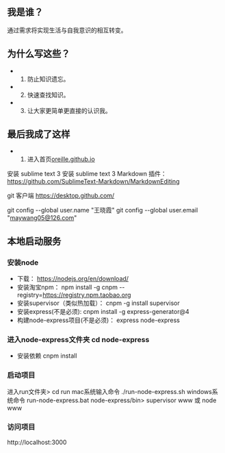 
## **我是谁？**
 
  通过需求将实现生活与自我意识的相互转变。
  
##  **为什么写这些？**

- 1. 防止知识遗忘。
- 2. 快速查找知识。
- 3. 让大家更简单更直接的认识我。 

## **最后我成了这样**

- 1. 进入首页<a href='https://oreille.github.io'>oreille.github.io</a>

安装 sublime text 3
安装 sublime text 3 Markdown 插件：https://github.com/SublimeText-Markdown/MarkdownEditing

git 客户端
https://desktop.github.com/

git config --global user.name "王晓霞"
git config --global user.email "maywang05@126.com"



## **本地启动服务**
### 安装node
- 下载：                         https://nodejs.org/en/download/ 
- 安装淘宝npm：                   npm install -g cnpm --registry=https://registry.npm.taobao.org
- 安装supervisor（类似热加载）：   cnpm -g install supervisor
- 安装express(不是必须):          cnpm install -g express-generator@4
- 构建node-express项目(不是必须)： express node-express
###  进入node-express文件夹 cd node-express
- 安装依赖 cnpm install  
###  启动项目
  进入run文件夹> cd  run
  mac系统输入命令   ./run-node-express.sh
  windows系统命令  run-node-express.bat
  node-express/bin>  supervisor www 或 node www
###  访问项目
 http://localhost:3000
 
